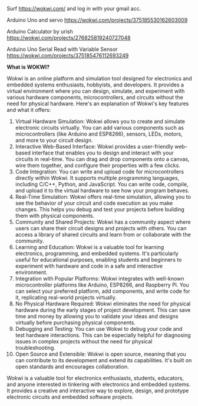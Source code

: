 Surf https://wokwi.com/ and log in with your gmail acc.

Arduino Uno and servo 
https://wokwi.com/projects/375185530162603009

Arduino Calculator by urish
https://wokwi.com/projects/276825819240727048 

Arduino Uno Serial Read with Variable Sensor
https://wokwi.com/projects/375185476112693249



<b>What is WOKWI?</b>

Wokwi is an online platform and simulation tool designed for electronics and embedded systems enthusiasts, hobbyists, and developers. 
It provides a virtual environment where you can design, simulate, and experiment with various hardware components, microcontrollers, and circuits without the need for physical hardware. 
Here's an explanation of Wokwi's key features and what it offers:

1. Virtual Hardware Simulation: Wokwi allows you to create and simulate electronic circuits virtually. You can add various components such as microcontrollers (like Arduino and ESP8266), sensors, LEDs, motors, and more to your circuit design.
2. Interactive Web-Based Interface: Wokwi provides a user-friendly web-based interface that enables you to design and interact with your circuits in real-time. You can drag and drop components onto a canvas, wire them together, and configure their properties with a few clicks.
3. Code Integration: You can write and upload code for microcontrollers directly within Wokwi. It supports multiple programming languages, including C/C++, Python, and JavaScript. You can write code, compile, and upload it to the virtual hardware to see how your program behaves.
4. Real-Time Simulation: Wokwi offers real-time simulation, allowing you to see the behavior of your circuit and code execution as you make changes. This helps you debug and test your projects before building them with physical components.
5. Community and Shared Projects: Wokwi has a community aspect where users can share their circuit designs and projects with others. You can access a library of shared circuits and learn from or collaborate with the community.
6. Learning and Education: Wokwi is a valuable tool for learning electronics, programming, and embedded systems. It's particularly useful for educational purposes, enabling students and beginners to experiment with hardware and code in a safe and interactive environment.
7. Integration with Popular Platforms: Wokwi integrates with well-known microcontroller platforms like Arduino, ESP8266, and Raspberry Pi. You can select your preferred platform, add components, and write code for it, replicating real-world projects virtually.
8. No Physical Hardware Required: Wokwi eliminates the need for physical hardware during the early stages of project development. This can save time and money by allowing you to validate your ideas and designs virtually before purchasing physical components.
9. Debugging and Testing: You can use Wokwi to debug your code and test hardware interactions. This can be especially helpful for diagnosing issues in complex projects without the need for physical troubleshooting.
10. Open Source and Extensible: Wokwi is open source, meaning that you can contribute to its development and extend its capabilities. It's built on open standards and encourages collaboration.

Wokwi is a valuable tool for electronics enthusiasts, students, educators, and anyone interested in tinkering with electronics and embedded systems. It provides a creative and interactive way to explore, design, and prototype electronic circuits and embedded software projects.




